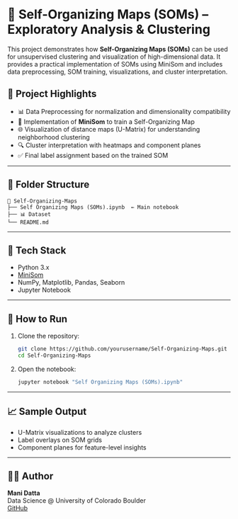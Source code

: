 # 🧠 Self-Organizing Maps (SOMs) – Exploratory Analysis & Clustering

This project demonstrates how **Self-Organizing Maps (SOMs)** can be used for unsupervised clustering and visualization of high-dimensional data. It provides a practical implementation of SOMs using MiniSom and includes data preprocessing, SOM training, visualizations, and cluster interpretation.

## 📌 Project Highlights

- 📊 Data Preprocessing for normalization and dimensionality compatibility  
- 🧩 Implementation of **MiniSom** to train a Self-Organizing Map  
- 🌐 Visualization of distance maps (U-Matrix) for understanding neighborhood clustering  
- 🔍 Cluster interpretation with heatmaps and component planes  
- ✅ Final label assignment based on the trained SOM  

---

## 📂 Folder Structure

```
📁 Self-Organizing-Maps
├── Self Organizing Maps (SOMs).ipynb  ← Main notebook
├── 📊 Dataset
└── README.md
```

---

## 🔧 Tech Stack

- Python 3.x  
- [MiniSom](https://github.com/JustGlowing/minisom)  
- NumPy, Matplotlib, Pandas, Seaborn  
- Jupyter Notebook

---

## 🚀 How to Run

1. Clone the repository:
   ```bash
   git clone https://github.com/yourusername/Self-Organizing-Maps.git
   cd Self-Organizing-Maps
   ```

2. Open the notebook:
   ```bash
   jupyter notebook "Self Organizing Maps (SOMs).ipynb"
   ```

---

## 📈 Sample Output

- U-Matrix visualizations to analyze clusters
- Label overlays on SOM grids
- Component planes for feature-level insights


---

## 🧑‍💻 Author

**Mani Datta**  
Data Science @ University of Colorado Boulder  
[GitHub](https://github.com/Manidatta1)
